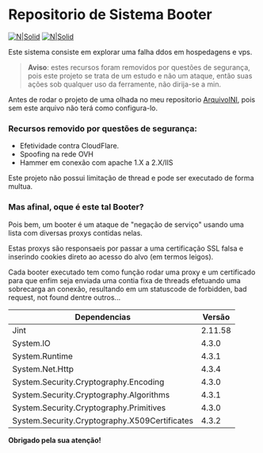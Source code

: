 # Repositorio de Sistema Booter

[![N|Solid](https://cdn.discordapp.com/attachments/631607183301148672/724397007170568313/paypal.png)](https://www.paypal.com/cgi-bin/webscr?cmd=_donations&business=fabinhoec2210@gmail.com&item_name=F%C3%A1bio&currency_code=BRL)  [![N|Solid](https://cdn.discordapp.com/attachments/631607183301148672/724397005543178270/picpay.png)](https://app.picpay.com/user/Snooh)

Este sistema consiste em explorar uma falha ddos em hospedagens e vps.

> **Aviso**: estes recursos foram removidos por questões de segurança, pois este projeto se trata de um estudo e não um ataque, então suas ações sob qualquer uso da ferramente, não dirija-se a min.

 Antes de rodar o projeto de uma olhada no meu repositorio [ArquivoINI](https://github.com/FabioSmuu/ArquivoINI), pois sem este arquivo não terá como configura-lo.

### Recursos removido por questões de segurança:
- Efetividade contra CloudFlare.
- Spoofing na rede OVH
- Hammer em conexão com apache 1.X a 2.X/IIS

Este projeto não possui limitação de thread e pode ser executado de forma multua.

### Mas afinal, oque é este tal Booter?
Pois bem, um booter é um ataque de "negação de serviço" usando uma lista com diversas proxys contidas nelas.

Estas proxys são responsaeis por passar a uma certificação SSL falsa e inserindo cookies direto ao acesso do alvo (em termos leigos).

Cada booter executado tem como função rodar uma proxy e um certificado para que enfim seja enviada uma contia fixa de threads efetuando uma sobrecarga an conexão, resultando em um statuscode de forbidden, bad request, not found dentre outros...

| Dependencias |Versão|
|-|-|
| Jint | 2.11.58 |
| System.IO | 4.3.0 |
| System.Runtime | 4.3.1 |
| System.Net.Http | 4.3.4 |
| System.Security.Cryptography.Encoding | 4.3.0 |
| System.Security.Cryptography.Algorithms | 4.3.1 |
| System.Security.Cryptography.Primitives | 4.3.0 |
| System.Security.Cryptography.X509Certificates | 4.3.2 |

**Obrigado pela sua atenção!**
